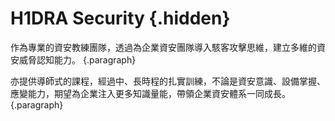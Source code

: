 # H1DRA Security {.hidden}

作為專業的資安教練團隊，透過為企業資安團隊導入駭客攻擊思維，建立多維的資安威脅認知能力。
{.paragraph}

亦提供導師式的課程，經過中、長時程的扎實訓練，不論是資安意識、設備掌握、應變能力，期望為企業注入更多知識量能，帶領企業資安體系一同成長。
{.paragraph}
